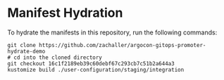 # Manifest Hydration

To hydrate the manifests in this repository, run the following commands:

```shell
git clone https://github.com/zachaller/argocon-gitops-promoter-hydrate-demo
# cd into the cloned directory
git checkout 16c1f2189eb39c60debf67c293cb7c51b2a644a3
kustomize build ./user-configuration/staging/integration
```
